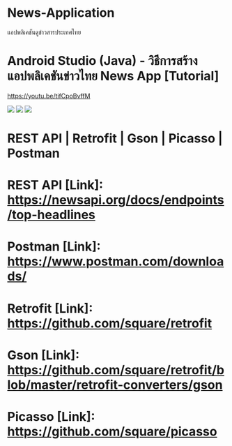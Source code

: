 # News-Application
แอปพลิเคชันดูข่าวสารประเทศไทย

# Android Studio (Java) -  วิธีการสร้างแอปพลิเคชันข่าวไทย News App [Tutorial]
https://youtu.be/tifCpoBvffM

[<img src="https://www.img.in.th/images/da30fdc7ff627463758d94a795f985bf.jpg">]()
[<img src="https://www.img.in.th/images/19075aa3b4b1864573c2e414f97fc312.jpg">]()
[<img src="https://www.img.in.th/images/b1109f1da2ebe1a170961c2cdd8cf082.jpg">]()

# REST API | Retrofit | Gson | Picasso | Postman
# REST API [Link]: https://newsapi.org/docs/endpoints/top-headlines
# Postman [Link]: https://www.postman.com/downloads/
# Retrofit [Link]: https://github.com/square/retrofit
# Gson [Link]: https://github.com/square/retrofit/blob/master/retrofit-converters/gson
# Picasso [Link]: https://github.com/square/picasso

